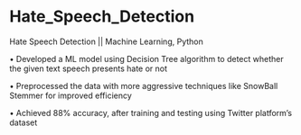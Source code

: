 # Hate_Speech_Detection
Hate Speech Detection || Machine Learning, Python

• Developed a ML model using Decision Tree algorithm to detect whether the given text speech presents hate or not

• Preprocessed the data with more aggressive techniques like SnowBall Stemmer for improved efficiency

• Achieved 88% accuracy, after training and testing using Twitter platform’s dataset
